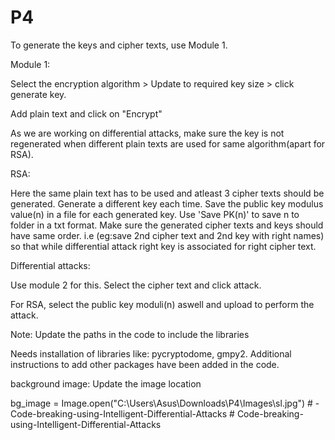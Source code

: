 # P4

To generate the keys and cipher texts, use Module 1.

Module 1: 

Select the encryption algorithm > Update to required key size > click generate key.

Add plain text and click on "Encrypt"


As we are working on differential attacks, make sure the key is not regenerated when different plain texts are used for same algorithm(apart for RSA).

RSA:

Here the same plain text has to be used and atleast 3 cipher texts should be generated. Generate a different key each time. Save the public key modulus value(n) in a file for each generated key. Use 'Save PK(n)' to save n to folder in a txt format.
Make sure the generated cipher texts and keys should have same order. i.e (eg:save 2nd cipher text and 2nd key with right names) so that while differential attack right key is associated for right cipher text.


Differential attacks:

Use module 2 for this. Select the cipher text and click attack.

For RSA, select the public key moduli(n) aswell and upload to perform the attack.


Note: Update the paths in the code to include the libraries

Needs installation of libraries like:
pycryptodome, gmpy2. Additional instructions to add other packages have been added in the code.

background image: Update the image location

bg_image = Image.open("C:\\Users\\Asus\\Downloads\\P4\\Images\\sl.jpg")
#   - C o d e - b r e a k i n g - u s i n g - I n t e l l i g e n t - D i f f e r e n t i a l - A t t a c k s 
 
 #   C o d e - b r e a k i n g - u s i n g - I n t e l l i g e n t - D i f f e r e n t i a l - A t t a c k s 
 
 
